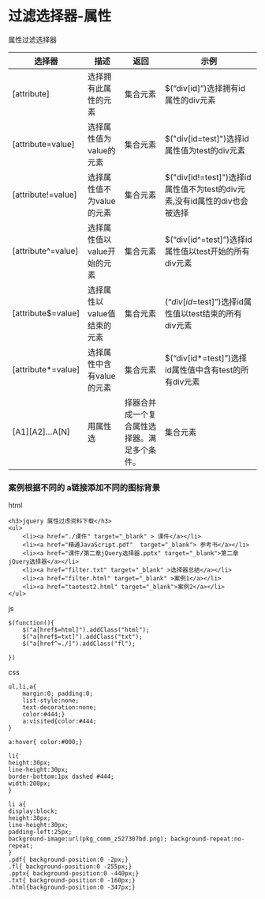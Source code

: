 # 过滤选择器-属性
属性过滤选择器

选择器|	描述|	返回|	示例 
---|---|---|---
[attribute]|选择拥有此属性的元素|	集合元素|	$(“div[id]”)选择拥有id属性的div元素
[attribute=value]|	选择属性值为value的元素|集合元素 |$("div[id=test]")选择id属性值为test的div元素
[attribute!=value]|	选择属性值不为value的元素| 集合元素 | $("div[id!=test]")选择id属性值不为test的div元素,没有id属性的div也会被选择
[attribute^=value]|	选择属性值以value开始的元素	|集合元素| $(“div[id^=test]”)选择id属性值以test开始的所有div元素
[attribute$=value]|	选择属性以value值结束的元素	|集合元素|$(“div[id$=test]”)选择id属性值以test结束的所有div元素
[attribute*=value]|	选择属性中含有value的元素|	集合元素|	$(“div[id*=test]”)选择id属性值中含有test的所有div元素
[A1][A2]…A[N]|	用属性选| 择器合并成一个复合属性选择器。满足多个条件。|	集合元素|$(“div[id][title$=test]”)选择拥有id属性,并且title属性以test结束的所有div元素

### 案例根据不同的 a链接添加不同的图标背景
html
~~~
<h3>jquery 属性过虑资料下载</h3>
<ul>
    <li><a href="./课件" target="_blank" > 课件</a></li>
    <li><a href="精通JavaScript.pdf"  target="_blank"> 参考书</a></li>
    <li><a href="课件/第二章jQuery选择器.pptx" target="_blank">第二章jQuery选择器</a></li>
    <li><a href="filter.txt" target="_blank" >选择器总结</a></li>
    <li><a href="filter.html" target="_blank" >案例1</a></li>
    <li><a href="taotest2.html" target="_blank">案例2</a></li>
</ul>

~~~
js
~~~
$(function(){
	$("a[href$=html]").addClass("html");
	$("a[href$=txt]").addClass("txt");
	$("a[href^=./]").addClass("fl");
	
})

~~~

css

~~~
ul,li,a{ 
    margin:0; padding:0; 
    list-style:none;
    text-decoration:none;
    color:#444;}
    a:visited{color:#444;
}

a:hover{ color:#000;}

li{ 
height:30px;
line-height:30px;
border-bottom:1px dashed #444;
width:200px;
}

li a{
display:block; 
height:30px;
line-height:30px;
padding-left:25px;
background-image:url(pkg_comm_z527307bd.png); background-repeat:no-repeat;
}
.pdf{ background-position:0 -2px;}
.fl{ background-position:0 -255px;}
.pptx{ background-position:0 -440px;}
.txt{ background-position:0 -160px;}
.html{background-position:0 -347px;}

~~~